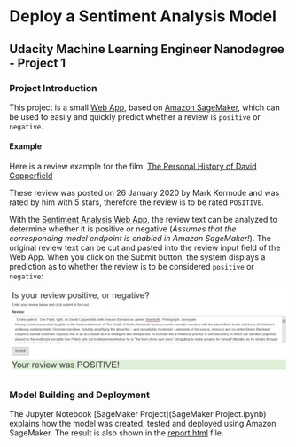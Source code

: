 # Deploy a Sentiment Analysis Model

## Udacity Machine Learning Engineer Nanodegree - Project 1

### Project Introduction
This project is a small [Web App](https://en.wikipedia.org/wiki/Web_application), based on [Amazon SageMaker](https://aws.amazon.com/de/sagemaker/), which can be used to easily and quickly predict whether a review is `positive` or `negative`. 

#### Example
Here is a review example for the film: [The Personal History of David Copperfield](https://www.theguardian.com/film/2020/jan/26/the-personal-history-of-david-copperfield-review-armando-iannucci-dev-patel)

These review was posted on 26 January 2020 by Mark Kermode and was rated by him with 5 stars, therefore the review is to be rated `POSITIVE`.

With the [Sentiment Analysis Web App](website/index.html), the review text can be analyzed to determine whether it is positive or negative (*Assumes that the corresponding model endpoint is enabled in Amazon SageMaker!*).
The original review text can be cut and pasted into the review input field of the Web App. When you click on the Submit button, the system displays a prediction as to whether the review is to be considered `positive` or `negative`:

![title](test/review-2.PNG)


### Model Building and Deployment
The Jupyter Notebook [SageMaker Project](SageMaker Project.ipynb) explains how the model was created, tested and deployed using Amazon SageMaker.
The result is also shown in the [report.html](report.html) file.
